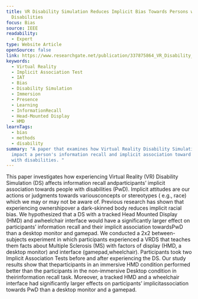 ```yaml
---
title: VR Disability Simulation Reduces Implicit Bias Towards Persons with
  Disabilities
focus: Bias
source: IEEE
readability:
  - Expert
type: Website Article
openSource: false
link: https://www.researchgate.net/publication/337875864_VR_Disability_Simulation_Reduces_Implicit_Bias_Towards_Persons_With_Disabilities
keywords:
  - Virtual Reality
  - Implicit Association Test
  - IAT
  - Bias
  - Disability Simulation
  - Immersion
  - Presence
  - Learning
  - InformationRecall
  - Head-Mounted Display
  - HMD
learnTags:
  - bias
  - methods
  - disability
summary: "A paper that examines how Virtual Reality Disability Simulations can
  impact a person's information recall and implicit association toward people
  with disabilities. "
---
```

This paper investigates how experiencing Virtual Reality (VR) Disability Simulation (DS) affects information recall andparticipants’ implicit association towards people with disabilities (PwD). Implicit attitudes are our actions or judgments towards variousconcepts or stereotypes ( e.g., race) which we may or may not be aware of. Previous research has shown that experiencing ownershipover a dark-skinned body reduces implicit racial bias. We hypothesized that a DS with a tracked Head Mounted Display (HMD) and awheelchair interface would have a significantly larger effect on participants’ information recall and their implicit association towardsPwD than a desktop monitor and gamepad. We conducted a 2x2 between-subjects experiment in which participants experienced a VRDS that teaches them facts about Multiple Sclerosis (MS) with factors of display (HMD, a desktop monitor) and interface (gamepad,wheelchair). Participants took two Implicit Association Tests before and after experiencing the DS. Our study results show that theparticipants in an immersive HMD condition performed better than the participants in the non-immersive Desktop condition in theirinformation recall task. Moreover, a tracked HMD and a wheelchair interface had significantly larger effects on participants’ implicitassociation towards PwD than a desktop monitor and a gamepad.
